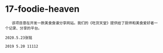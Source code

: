 # 17-foodie-heaven
       该项目意在开发一款美食食谱分享网站。我们的《吃货天堂》提供给了厨师和美食爱好者一个记录、分享的平台。
                                                                                                  2020.5.23张铭
                                                                                             2019 5.20 11112
                                                                                             
                                                                                                  
